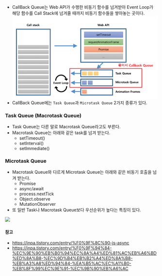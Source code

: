- CallBack Queue는 Web API가 수행한 비동기 함수를 넘겨받아 Event Loop가 해당 함수를 Call Stack에 넘겨줄 때까지 비동기 함수들을 쌓아놓는 곳이다.
![](images/Pasted%20image%2020250120183904.png)
- CallBack Queue에는 `Task Queue`과 `Microtask Queue` 2가지 종류가 있다.
### Task Queue (Macrotask Queue)
- Task Queue는 다른 말로 Macrotask Queue라고도 부른다.
- Macrotask Queue는 아래와 같은 task를 넘겨 받는다.
	- setTimeout()
	- setInterval()
	- setImmediate()

### Microtask Queue
- Macrotask Queue와 다르게 Microtask Queue는 아래와 같은 비동기 호출을 넘겨 받는다.
	- Promise
	- async/await
	- process.nextTick
	- Object.observe
	- MutationObserver
- 또 일반 Task나 Macrotask Queue보다 우선순위가 높다는 특징이 있다.

![](https://res.cloudinary.com/practicaldev/image/fetch/s--05Fi8vBq--/c_limit%2Cf_auto%2Cfl_progressive%2Cq_66%2Cw_880/https://dev-to-uploads.s3.amazonaws.com/i/42eatw03fcha0e1qcrf0.gif)

#### 참고
- https://inpa.tistory.com/entry/%F0%9F%8C%90-js-async
- https://inpa.tistory.com/entry/%F0%9F%94%84-%EC%9E%90%EB%B0%94%EC%8A%A4%ED%81%AC%EB%A6%BD%ED%8A%B8-%EC%9D%B4%EB%B2%A4%ED%8A%B8-%EB%A3%A8%ED%94%84-%EA%B5%AC%EC%A1%B0-%EB%8F%99%EC%9E%91-%EC%9B%90%EB%A6%AC
